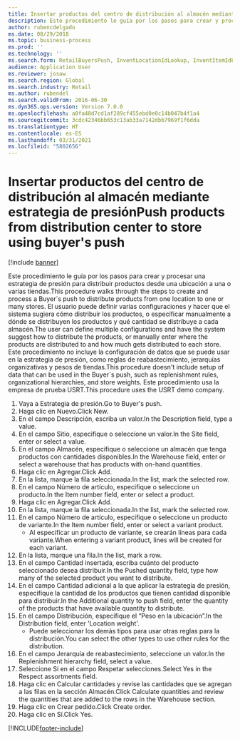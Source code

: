 ```yaml
---
title: Insertar productos del centro de distribución al almacén mediante estrategia de presión
description: Este procedimiento le guía por los pasos para crear y procesar una estrategia de presión para distribuir productos desde una ubicación a una o varias tiendas.
author: rubencdelgado
ms.date: 08/29/2018
ms.topic: business-process
ms.prod: ''
ms.technology: ''
ms.search.form: RetailBuyersPush, InventLocationIdLookup, InventItemIdLookupSimple, RetailReplenishmentTreeLookup
audience: Application User
ms.reviewer: josaw
ms.search.region: Global
ms.search.industry: Retail
ms.author: rubendel
ms.search.validFrom: 2016-06-30
ms.dyn365.ops.version: Version 7.0.0
ms.openlocfilehash: a0fa48d7cd1af289cf455ebd0e0c14b047b4f1a4
ms.sourcegitcommit: 3cdc42346bb653c13ab33a7142dbb7969f1f6dda
ms.translationtype: HT
ms.contentlocale: es-ES
ms.lasthandoff: 03/31/2021
ms.locfileid: "5802656"
---
```

# <a name="push-products-from-distribution-center-to-store-using-buyers-push"></a><span data-ttu-id="961e6-103">Insertar productos del centro de distribución al almacén mediante estrategia de presión</span><span class="sxs-lookup"><span data-stu-id="961e6-103">Push products from distribution center to store using buyer's push</span></span>

[!include [banner](../includes/banner.md)]

<span data-ttu-id="961e6-104">Este procedimiento le guía por los pasos para crear y procesar una estrategia de presión para distribuir productos desde una ubicación a una o varias tiendas.</span><span class="sxs-lookup"><span data-stu-id="961e6-104">This procedure walks through the steps to create and process a Buyer´s push to distribute products from one location to one or many stores.</span></span> <span data-ttu-id="961e6-105">El usuario puede definir varias configuraciones y hacer que el sistema sugiera cómo distribuir los productos, o especificar manualmente a dónde se distribuyen los productos y qué cantidad se distribuye a cada almacén.</span><span class="sxs-lookup"><span data-stu-id="961e6-105">The user can define multiple configurations and have the system suggest how to distribute the products, or manually enter where the products are distributed to and how much gets distributed to each store.</span></span> <span data-ttu-id="961e6-106">Este procedimiento no incluye la configuración de datos que se puede usar en la estrategia de presión, como reglas de reabastecimiento, jerarquías organizativas y pesos de tiendas.</span><span class="sxs-lookup"><span data-stu-id="961e6-106">This procedure doesn't include setup of data that can be used in the Buyer´s push, such as replenishment rules, organizational hierarchies, and store weights.</span></span> <span data-ttu-id="961e6-107">Este procedimiento usa la empresa de prueba USRT.</span><span class="sxs-lookup"><span data-stu-id="961e6-107">This procedure uses the USRT demo company.</span></span>

1. <span data-ttu-id="961e6-108">Vaya a Estrategia de presión.</span><span class="sxs-lookup"><span data-stu-id="961e6-108">Go to Buyer's push.</span></span>
2. <span data-ttu-id="961e6-109">Haga clic en Nuevo.</span><span class="sxs-lookup"><span data-stu-id="961e6-109">Click New.</span></span>
3. <span data-ttu-id="961e6-110">En el campo Descripción, escriba un valor.</span><span class="sxs-lookup"><span data-stu-id="961e6-110">In the Description field, type a value.</span></span>
4. <span data-ttu-id="961e6-111">En el campo Sitio, especifique o seleccione un valor.</span><span class="sxs-lookup"><span data-stu-id="961e6-111">In the Site field, enter or select a value.</span></span>
5. <span data-ttu-id="961e6-112">En el campo Almacén, especifique o seleccione un almacén que tenga productos con cantidades disponibles.</span><span class="sxs-lookup"><span data-stu-id="961e6-112">In the Warehouse field, enter or select a warehouse that has products with on-hand quantities.</span></span>
6. <span data-ttu-id="961e6-113">Haga clic en Agregar.</span><span class="sxs-lookup"><span data-stu-id="961e6-113">Click Add.</span></span>
7. <span data-ttu-id="961e6-114">En la lista, marque la fila seleccionada.</span><span class="sxs-lookup"><span data-stu-id="961e6-114">In the list, mark the selected row.</span></span>
8. <span data-ttu-id="961e6-115">En el campo Número de artículo, especifique o seleccione un producto.</span><span class="sxs-lookup"><span data-stu-id="961e6-115">In the Item number field, enter or select a product.</span></span>
9. <span data-ttu-id="961e6-116">Haga clic en Agregar.</span><span class="sxs-lookup"><span data-stu-id="961e6-116">Click Add.</span></span>
10. <span data-ttu-id="961e6-117">En la lista, marque la fila seleccionada.</span><span class="sxs-lookup"><span data-stu-id="961e6-117">In the list, mark the selected row.</span></span>
11. <span data-ttu-id="961e6-118">En el campo Número de artículo, especifique o seleccione un producto de variante.</span><span class="sxs-lookup"><span data-stu-id="961e6-118">In the Item number field, enter or select a variant product.</span></span>
    * <span data-ttu-id="961e6-119">Al especificar un producto de variante, se crearán líneas para cada variante.</span><span class="sxs-lookup"><span data-stu-id="961e6-119">When entering a variant product, lines will be created for each variant.</span></span>  
12. <span data-ttu-id="961e6-120">En la lista, marque una fila.</span><span class="sxs-lookup"><span data-stu-id="961e6-120">In the list, mark a row.</span></span>
13. <span data-ttu-id="961e6-121">En el campo Cantidad insertada, escriba cuánto del producto seleccionado desea distribuir.</span><span class="sxs-lookup"><span data-stu-id="961e6-121">In the Pushed quantity field, type how many of the selected product you want to distribute.</span></span>
14. <span data-ttu-id="961e6-122">En el campo Cantidad adicional a la que aplicar la estrategia de presión, especifique la cantidad de los productos que tienen cantidad disponible para distribuir.</span><span class="sxs-lookup"><span data-stu-id="961e6-122">In the Additional quantity to push field, enter the quantity of the products that have available quantity to distribute.</span></span>
15. <span data-ttu-id="961e6-123">En el campo Distribución, especifique el “Peso en la ubicación”.</span><span class="sxs-lookup"><span data-stu-id="961e6-123">In the Distribution field, enter 'Location weight'.</span></span>
    * <span data-ttu-id="961e6-124">Puede seleccionar los demás tipos para usar otras reglas para la distribución.</span><span class="sxs-lookup"><span data-stu-id="961e6-124">You can select the other types to use other rules for the distribution.</span></span>  
16. <span data-ttu-id="961e6-125">En el campo Jerarquía de reabastecimiento, seleccione un valor.</span><span class="sxs-lookup"><span data-stu-id="961e6-125">In the Replenishment hierarchy field, select a value.</span></span>
17. <span data-ttu-id="961e6-126">Seleccione Sí en el campo Respetar selecciones.</span><span class="sxs-lookup"><span data-stu-id="961e6-126">Select Yes in the Respect assortments field.</span></span>
18. <span data-ttu-id="961e6-127">Haga clic en Calcular cantidades y revise las cantidades que se agregan a las filas en la sección Almacén.</span><span class="sxs-lookup"><span data-stu-id="961e6-127">Click Calculate quantities and review the quantities that are added to the rows in the Warehouse section.</span></span>
19. <span data-ttu-id="961e6-128">Haga clic en Crear pedido.</span><span class="sxs-lookup"><span data-stu-id="961e6-128">Click Create order.</span></span>
20. <span data-ttu-id="961e6-129">Haga clic en Sí.</span><span class="sxs-lookup"><span data-stu-id="961e6-129">Click Yes.</span></span>



[!INCLUDE[footer-include](../../includes/footer-banner.md)]